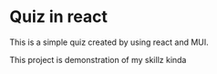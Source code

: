 # Quiz in react

This is a simple quiz created by using react and MUI.

This project is demonstration of my skillz kinda
